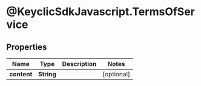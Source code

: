 # @KeyclicSdkJavascript.TermsOfService

## Properties
Name | Type | Description | Notes
------------ | ------------- | ------------- | -------------
**content** | **String** |  | [optional] 


